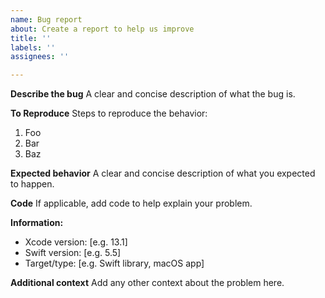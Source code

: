 ```yaml
---
name: Bug report
about: Create a report to help us improve
title: ''
labels: ''
assignees: ''

---
```


**Describe the bug**
A clear and concise description of what the bug is.

**To Reproduce**
Steps to reproduce the behavior:
1. Foo
2. Bar
3. Baz

**Expected behavior**
A clear and concise description of what you expected to happen.

**Code**
If applicable, add code to help explain your problem.

**Information:**
 - Xcode version: [e.g. 13.1]
 - Swift version: [e.g. 5.5]
 - Target/type: [e.g. Swift library, macOS app]

**Additional context**
Add any other context about the problem here.
